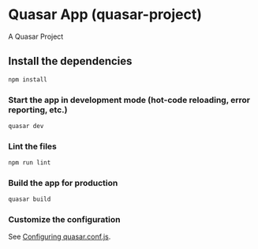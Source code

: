 # Quasar App (quasar-project)

A Quasar Project

## Install the dependencies
```bash
npm install
```

### Start the app in development mode (hot-code reloading, error reporting, etc.)
```bash
quasar dev
```


### Lint the files
```bash
npm run lint
```

### Build the app for production
```bash
quasar build
```

### Customize the configuration
See [Configuring quasar.conf.js](https://v1.quasar.dev/quasar-cli/quasar-conf-js).
